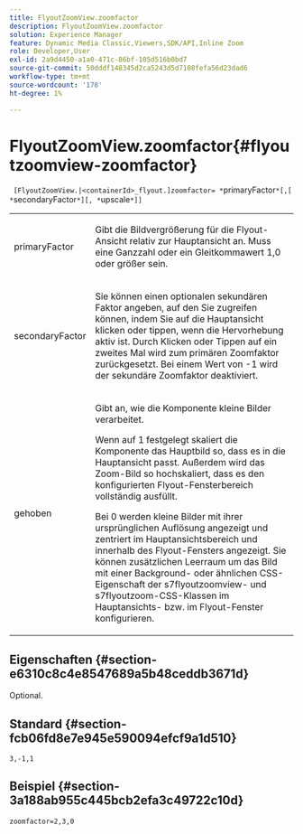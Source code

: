 ```yaml
---
title: FlyoutZoomView.zoomfactor
description: FlyoutZoomView.zoomfactor
solution: Experience Manager
feature: Dynamic Media Classic,Viewers,SDK/API,Inline Zoom
role: Developer,User
exl-id: 2a9d4450-a1a0-471c-86bf-105d516b0bd7
source-git-commit: 50dddf148345d2ca5243d5d7108fefa56d23dad6
workflow-type: tm+mt
source-wordcount: '178'
ht-degree: 1%

---
```


# FlyoutZoomView.zoomfactor{#flyoutzoomview-zoomfactor}

` [FlyoutZoomView.|<containerId>_flyout.]zoomfactor= *`primaryFactor`*[,[ *`secondaryFactor`*][, *`upscale`*]]`

<table id="table_9B98C97485DD4DEB8A6ECBCE8DF6B886"> 
 <tbody> 
  <tr> 
   <td colname="col1"> <p> <span class="codeph"> <span class="varname"> primaryFactor</span> </span> </p> </td> 
   <td colname="col2"> <p> Gibt die Bildvergrößerung für die Flyout-Ansicht relativ zur Hauptansicht an. Muss eine Ganzzahl oder ein Gleitkommawert <span class="codeph"> 1,0 </span> oder größer sein. </p> </td> 
  </tr> 
  <tr> 
   <td colname="col1"> <p> <span class="codeph"> <span class="varname"> secondaryFactor</span> </span> </p> </td> 
   <td colname="col2"> <p> Sie können einen optionalen sekundären Faktor angeben, auf den Sie zugreifen können, indem Sie auf die Hauptansicht klicken oder tippen, wenn die Hervorhebung aktiv ist. Durch Klicken oder Tippen auf ein zweites Mal wird zum primären Zoomfaktor zurückgesetzt. Bei einem Wert von <span class="codeph"> -1</span> wird der sekundäre Zoomfaktor deaktiviert. </p> </td> 
  </tr> 
  <tr> 
   <td colname="col1"> <p><span class="codeph"><span class="varname"> gehoben</span></span> </p> </td> 
   <td colname="col2"> <p>Gibt an, wie die Komponente kleine Bilder verarbeitet. </p> <p>Wenn auf <span class="codeph"> 1 festgelegt</span> skaliert die Komponente das Hauptbild so, dass es in die Hauptansicht passt. Außerdem wird das Zoom-Bild so hochskaliert, dass es den konfigurierten Flyout-Fensterbereich vollständig ausfüllt. </p> <p>Bei <span class="codeph"> 0</span> werden kleine Bilder mit ihrer ursprünglichen Auflösung angezeigt und zentriert im Hauptansichtsbereich und innerhalb des Flyout-Fensters angezeigt. Sie können zusätzlichen Leerraum um das Bild mit einer Background- oder ähnlichen CSS-Eigenschaft der <span class="codeph"> s7flyoutzoomview</span>- und <span class="codeph"> s7flyoutzoom</span>-CSS-Klassen im Hauptansichts- bzw. im Flyout-Fenster konfigurieren. </p> </td> 
  </tr> 
 </tbody> 
</table>

## Eigenschaften {#section-e6310c8c4e8547689a5b48ceddb3671d}

Optional.

## Standard {#section-fcb06fd8e7e945e590094efcf9a1d510}

`3,-1,1`

## Beispiel {#section-3a188ab955c445bcb2efa3c49722c10d}

`zoomfactor=2,3,0`
